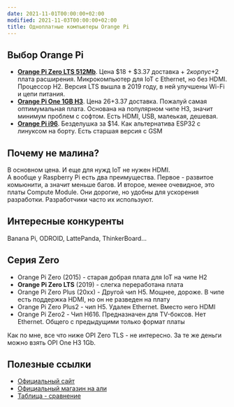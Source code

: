 ```yaml
---
date: 2021-11-01T00:00:00+02:00
modified: 2021-11-03T00:00:00+02:00
title: Одноплатные компьютеры Orange Pi
---
```


## Выбор Orange Pi
- [**Orange Pi Zero LTS 512Mb**](https://aliexpress.ru/item/4000108887089.html). 
Цена $18 + $3.37 доставка + $2 корпус +$2 плата расширения. 
Микрокомпьютер для IoT c Ethernet, но без HDMI. Процессор H2. Версия LTS вышла в 2019 году, в ней улучшены Wi-Fi и цепи питания.
- [**Orange Pi One 1GB H3**](https://aliexpress.ru/item/1005002430421097.html). 
Цена $26+$3.37 доставка. Пожалуй самая оптимумальная плата. Основана на популярном чипе H3, значит минимум проблем с софтом. Есть HDMI, USB, малеькая, дешевая. 
- **[Orange Pi i96]()**. Безделушка за $14. Как альтернатива ESP32 с линуксом на борту. Есть старшая версия с GSM

## Почему не малина?
В основном цена. И еще для нужд IoT не нужен HDMI.  
А вообще у Raspberry Pi есть два преимущества. Первое - развитое комьюнити, а значит меньше багов. И второе, менее очевидное, это платы Compute Module. Они дорогие, но удобны для ускорения разработки. Разработчики часто их используют.

## Интересные конкуренты
Banana Pi, ODROID, LattePanda, ThinkerBoard...

## Серия Zero 
- Orange Pi Zero (2015) - старая добрая плата для IoT на чипе H2
- **Orange Pi Zero LTS** (2019) - слегка переработана плата
- Orange Pi Zero Plus (20xx) - Другой чип H5. Мощнее, дороже. В чипе есть поддержка HDMI, но он не разведен на плату
- Orange Pi Zero Plus2 - чип H5. Удален Ethernet. Вместо него HDMI 
- Orange Pi Zero2 - Чип H616. Предназначен для TV-боксов. Нет Ethernet. Общего с предыдущими только формат платы

Как по мне, все что ниже OPI Zero TLS - не интересно. За те же деньги можно взять OPI One H3 1Gb.

## Полезные ссылки
- [Официальный сайт]()
- [Официальный магазин на али](https://aliexpress.ru/store/1553371)
- [Таблица - сравнение](https://pcminipro.ru/orangepi/tablitsa-sravneniya-modelej-orange-pi/)
